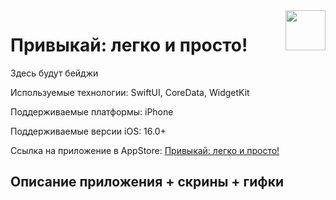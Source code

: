 <a href='https://apps.apple.com/ru/app/%D0%BF%D1%80%D0%B8%D0%B2%D1%8B%D0%BA%D0%B0%D0%B9-%D0%BB%D0%B5%D0%B3%D0%BA%D0%BE-%D0%B8-%D0%BF%D1%80%D0%BE%D1%81%D1%82%D0%BE/id1666365231'>
<img src='https://user-images.githubusercontent.com/50071030/213907180-cd00357a-32d7-4ec9-af8d-7cbacab1b845.png' align='right' width=64>
</a>

# Привыкай: легко и просто!

Здесь будут бейджи

Используемые технологии: SwiftUI, CoreData, WidgetKit

Поддерживаемые платформы: iPhone

Поддерживаемые версии iOS: 16.0+

Ссылка на приложение в AppStore: [Привыкай: легко и просто!](https://apps.apple.com/ru/app/%D0%BF%D1%80%D0%B8%D0%B2%D1%8B%D0%BA%D0%B0%D0%B9-%D0%BB%D0%B5%D0%B3%D0%BA%D0%BE-%D0%B8-%D0%BF%D1%80%D0%BE%D1%81%D1%82%D0%BE/id1666365231)

## Описание приложения + скрины + гифки
